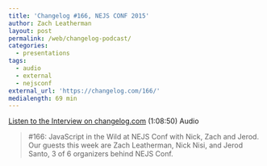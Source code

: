 ```yaml
---
title: 'Changelog #166, NEJS CONF 2015'
author: Zach Leatherman
layout: post
permalink: /web/changelog-podcast/
categories:
  - presentations
tags:
  - audio
  - external
  - nejsconf
external_url: 'https://changelog.com/166/'
medialength: 69 min
---
```


[Listen to the Interview on changelog.com](https://changelog.com/166/) (1:08:50) <span class="tag audio">Audio</span>

> \#166: JavaScript in the Wild at NEJS Conf with Nick, Zach and Jerod. Our guests this week are Zach Leatherman, Nick Nisi, and Jerod Santo, 3 of 6 organizers behind NEJS Conf.
